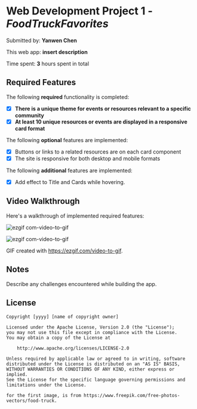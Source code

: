 # Web Development Project 1 - *FoodTruckFavorites*

Submitted by: **Yanwen Chen**

This web app: **insert description**

Time spent: **3** hours spent in total

## Required Features

The following **required** functionality is completed:

- [x] **There is a unique theme for events or resources relevant to a specific community**
- [x] **At least 10 unique resources or events are displayed in a responsive card format**

The following **optional** features are implemented:

- [x] Buttons or links to a related resources are on each card component
- [x] The site is responsive for both desktop and mobile formats

The following **additional** features are implemented:

- [x] Add effect to Title and Cards while hovering.

## Video Walkthrough

Here's a walkthrough of implemented required features:

![ezgif com-video-to-gif](https://github.com/AdeDeepFishing/FoodTruckFavorites/assets/91364746/2f84a197-6865-471d-aeaf-850d9644bf12)

![ezgif com-video-to-gif](https://github.com/AdeDeepFishing/FoodTruckFavorites/assets/91364746/48e09cbd-d7b5-495e-8f3b-06348125017f)


<!-- Replace this with whatever GIF tool you used! -->
GIF created with https://ezgif.com/video-to-gif.
<!-- Recommended tools:
[Kap](https://getkap.co/) for macOS
[ScreenToGif](https://www.screentogif.com/) for Windows
[peek](https://github.com/phw/peek) for Linux. -->

## Notes

Describe any challenges encountered while building the app.

## License

    Copyright [yyyy] [name of copyright owner]

    Licensed under the Apache License, Version 2.0 (the "License");
    you may not use this file except in compliance with the License.
    You may obtain a copy of the License at

        http://www.apache.org/licenses/LICENSE-2.0

    Unless required by applicable law or agreed to in writing, software
    distributed under the License is distributed on an "AS IS" BASIS,
    WITHOUT WARRANTIES OR CONDITIONS OF ANY KIND, either express or implied.
    See the License for the specific language governing permissions and
    limitations under the License.

    for the first image, is from https://www.freepik.com/free-photos-vectors/food-truck.
